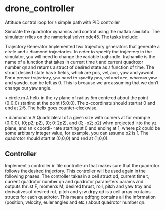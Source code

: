 # drone_controller
Attitude control loop for a simple path with PID controller

Simulate the quadrotor dynamics and control using the matlab simulato. The simulator relies on the numerical solver ode45. The tasks include:

Trajectory Generator
Implemented two trajectory generators that generate a circle and a diamond trajectories. In order to specify the trajectory in the simulator, you will need to change the
variable trajhandle. trajhandle is the name of a function that takes in current time t and current quadrotor number qn and returns a struct of desired state as a function of time.
The struct desired state has 5 fields, which are pos, vel, acc, yaw and yawdot. For a proper trajectory, you need to specify pos, vel and acc, whereas yaw and yawdot can be left as 0. This is because we are assuming that we don’t change our yaw angle.

• circle.m
A helix in the xy plane of radius 5m centered about the point (0;0;0) starting at the point (5;0;0). The z-coordinate should start at 0 and end at 2:5. The helix goes counter-clockwise.

• diamond.m
A Quadrilateral of a given size with corners at for example (0;0;0), (0; p2; p2), (0; 0; 2p2), and (0; -p2; p2) when projected into the yz plane, and an x coordi- nate starting at 0 and ending at 1, where p2 could be some arbitrary integer value, for example, you can assume p2 is 1. The quadrotor should start at (0;0;0) and end at (1;0;0).

## Controller
Implement a controller in file controller.m that makes sure that the quadrotor follows the desired trajectory. This controller will be used again in the following phases.
The controller takes in a cell struct qd, current time t, current quadrotor number qn and quadrotor parameters params and outputs thrust F, moments M, desired thrust, roll, pitch
and yaw trpy and derivatives of desired roll, pitch and yaw drpy.qd is a cell array contains structs for each quadrotor. This means qdfqng contains all the information (position, velocity, euler angles and etc.) about quadrotor number qn. 
